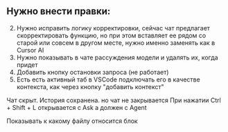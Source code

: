 
## Нужно внести правки:

2) Нужно исправить логику корректировки, сейчас чат предлагает скорректировать функцию, но при этом вставляет ее рядом со старой или совсем в другом месте, нужно именно заменять как в Cursor AI
3) Нужно показывать в чате рассуждения модели <think> и удалять их, когда придет </think>
4) Добавить кнопку остановки запроса (не работает)
7) Есть есть активный таб в VSCode подключать его в качестве контекста, как через кнопку "добавить контекст"

Чат скрыт. История сохранена. но чат не закрывается
При нажатии Ctrl + Shift + L открывается с Ask а должен с Agent

Показывать к какому файлу относится блок
